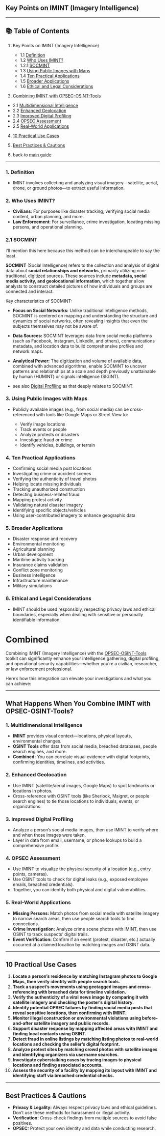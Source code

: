 ## **Key Points on IMINT (Imagery Intelligence)**

---

## 📚 Table of Contents

1. Key Points on IMINT (Imagery Intelligence)
   * 1.1 [Definition](#1-definition)
   * 1.2 [Who Uses IMINT?](#2-who-uses-imint)
   * 1.2.1 [SOCMINT](#21-socmint)
   * 1.3 [Using Public Images with Maps](#3-using-public-images-with-maps)
   * 1.4 [Ten Practical Applications](#4-ten-practical-applications)
   * 1.5 [Broader Applications](#5-broader-applications)
   * 1.6 [Ethical and Legal Considerations](#6-ethical-and-legal-considerations)

3. [Combining IMINT with OPSEC-OSINT-Tools](#combined)
* 2.1 [Multidimensional Intelligence](#1-multidimensional-intelligence)
* 2.2 [Enhanced Geolocation](#2-enhanced-geolocation)
* 2.3 [Improved Digital Profiling](#3-improved-digital-profiling)
* 2.4 [OPSEC Assessment](#4-opsec-assessment)
* 2.5 [Real-World Applications](#5-real-world-applications)

4. [10 Practical Use Cases](#10-practical-use-cases)

5. [Best Practices & Cautions](#best-practices--cautions)
6. back to [main guide](https://github.com/airborne-commando/OPSEC-OSINT-Tools)

---

### 1. **Definition**

* IMINT involves collecting and analyzing visual imagery—satellite, aerial, drone, or ground photos—to extract useful information.

### 2. **Who Uses IMINT?**

* **Civilians**: For purposes like disaster tracking, verifying social media content, urban planning, and more.
* **Law Enforcement**: For surveillance, crime investigation, locating missing persons, and operational planning.

### 2.1 SOCMINT

I'll mention this here because this method can be interchangeable to say the least.

**SOCMINT** (Social Intelligence) refers to the collection and analysis of digital data about **social relationships and networks**, primarily utilizing non-traditional, digitized sources. These sources include **metadata, social media activity, and geolocational information**, which together allow analysts to construct detailed pictures of how individuals and groups are connected and interact.

Key characteristics of SOCMINT:

- **Focus on Social Networks:** Unlike traditional intelligence methods, SOCMINT is centered on mapping and understanding the structure and dynamics of social networks, often revealing insights that even the subjects themselves may not be aware of.

- **Data Sources:** SOCMINT leverages data from social media platforms (such as Facebook, Instagram, LinkedIn, and others), communications metadata, and location data to build comprehensive profiles and network maps.

- **Analytical Power:** The digitization and volume of available data, combined with advanced algorithms, enable SOCMINT to uncover patterns and relationships at a scale and depth previously unattainable by human (HUMINT) or signals intelligence (SIGINT).

- see also [Digital Profiling](https://github.com/airborne-commando/OPSEC-OSINT-Tools/blob/main/Digital-Profiling.md) as that deeply relates to SOCMINT. 


### 3. **Using Public Images with Maps**

* Publicly available images (e.g., from social media) can be cross-referenced with tools like Google Maps or Street View to:

  * Verify image locations
  * Track events or people
  * Analyze protests or disasters
  * Investigate fraud or crime
  * Identify vehicles, buildings, or terrain

### 4. **Ten Practical Applications**

* Confirming social media post locations
* Investigating crime or accident scenes
* Verifying the authenticity of travel photos
* Helping locate missing individuals
* Tracking unauthorized construction
* Detecting business-related fraud
* Mapping protest activity
* Validating natural disaster imagery
* Identifying specific objects/vehicles
* Using user-contributed imagery to enhance geographic data

### 5. **Broader Applications**

* Disaster response and recovery
* Environmental monitoring
* Agricultural planning
* Urban development
* Maritime activity tracking
* Insurance claims validation
* Conflict zone monitoring
* Business intelligence
* Infrastructure maintenance
* Military simulations

### 6. **Ethical and Legal Considerations**

* IMINT should be used responsibly, respecting privacy laws and ethical boundaries, especially when dealing with sensitive or personally identifiable information.


# Combined

Combining IMINT (Imagery Intelligence) with the [OPSEC-OSINT-Tools](https://github.com/airborne-commando/OPSEC-OSINT-Tools) toolkit can significantly enhance your intelligence gathering, digital profiling, and operational security capabilities—whether you’re a civilian, researcher, or law enforcement professional.

Here’s how this integration can elevate your investigations and what you can achieve:

---

## **What Happens When You Combine IMINT with OPSEC-OSINT-Tools?**

### **1. Multidimensional Intelligence**
- **IMINT** provides visual context—locations, physical layouts, environmental changes.
- **OSINT Tools** offer data from social media, breached databases, people search engines, and more.
- **Combined:** You can correlate visual evidence with digital footprints, confirming identities, timelines, and activities.

### **2. Enhanced Geolocation**
- Use IMINT (satellite/aerial images, Google Maps) to spot landmarks or locations in photos.
- Cross-reference with OSINT tools (like Sherlock, Maigret, or people search engines) to tie those locations to individuals, events, or organizations.

### **3. Improved Digital Profiling**
- Analyze a person’s social media images, then use IMINT to verify where and when those images were taken.
- Layer in data from email, username, or phone lookups to build a comprehensive profile.

### **4. OPSEC Assessment**
- Use IMINT to visualize the physical security of a location (e.g., entry points, cameras).
- Use OSINT tools to check for digital leaks (e.g., exposed employee emails, breached credentials).
- Together, you can identify both physical and digital vulnerabilities.

### **5. Real-World Applications**
- **Missing Persons:** Match photos from social media with satellite imagery to narrow search areas, then use people search tools to find connections.
- **Crime Investigation:** Analyze crime scene photos with IMINT, then use OSINT to track suspects’ digital trails.
- **Event Verification:** Confirm if an event (protest, disaster, etc.) actually occurred at a claimed location by matching images and OSINT data.

---

## **10 Practical Use Cases**

1. **Locate a person’s residence by matching Instagram photos to Google Maps, then verify identity with people search tools.**
2. **Track a suspect’s movements using geotagged images and cross-referencing with breached data for timeline validation.**
3. **Verify the authenticity of a viral news image by comparing it with satellite imagery and checking the poster’s digital history.**
4. **Identify potential OPSEC failures by finding social media posts that reveal sensitive locations, then confirming with IMINT.**
5. **Monitor illegal construction or environmental violations using before-and-after satellite imagery and public records.**
6. **Support disaster response by mapping affected areas with IMINT and finding local contacts using OSINT.**
7. **Detect fraud in online listings by matching listing photos to real-world locations and checking the seller’s digital footprint.**
8. **Analyze protest sites by matching crowd photos with satellite images and identifying organizers via username searches.**
9. **Investigate cyberstalking cases by tracing images to physical locations and finding associated accounts.**
10. **Assess the security of a facility by mapping its layout with IMINT and identifying staff via breached credential checks.**

---

## **Best Practices & Cautions**

- **Privacy & Legality:** Always respect privacy laws and ethical guidelines. Don’t use these methods for harassment or illegal activity.
- **Verification:** Cross-check findings from multiple sources to avoid false positives.
- **OPSEC:** Protect your own identity and data while conducting research.
